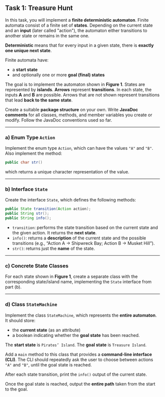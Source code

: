 ## Task 1: Treasure Hunt

In this task, you will implement a **finite deterministic automaton**.
Finite automata consist of a finite set of **states**. Depending on the current state and an **input** (later called "action"), the automaton either transitions to another state or remains in the same one.

**Deterministic** means that for every input in a given state, there is **exactly one unique next state**.

Finite automata have:

* a **start state**
* and optionally one or more **goal (final) states**

The goal is to implement the automaton shown in **Figure 1**.
States are represented by **islands**.
**Arrows** represent **transitions**.
In each state, the inputs **A** and **B** are possible.
Arrows that are not shown represent transitions that lead **back to the same state**.

Create a suitable **package structure** on your own.
Write **JavaDoc comments** for all classes, methods, and member variables you create or modify.
Follow the JavaDoc conventions used so far.

---

### a) Enum Type `Action`

Implement the enum type `Action`, which can have the values `"A"` and `"B"`.
Also implement the method:

```java
public char str()
```

which returns a unique character representation of the value.

---

### b) Interface `State`

Create the interface `State`, which defines the following methods:

```java
public State transition(Action action);
public String str();
public String info();
```

* `transition`: performs the state transition based on the current state and the given action. It returns the **next state**.
* `info()`: returns a **description** of the current state and the possible transitions (e.g., “Action A → Shipwreck Bay; Action B → Musket Hill”).
* `str()`: returns just the **name** of the state.

---

### c) Concrete State Classes

For each state shown in **Figure 1**, create a separate class with the corresponding state/island name, implementing the `State` interface from part (b).

---

### d) Class `StateMachine`

Implement the class `StateMachine`, which represents the **entire automaton**.
It should store:

* the **current state** (as an attribute)
* a boolean indicating whether the **goal state** has been reached.

The **start state** is `Pirates’ Island`.
The **goal state** is `Treasure Island`.

Add a `main` method to this class that provides a **command-line interface (CLI)**.
The CLI should repeatedly ask the user to choose between actions `"A"` and `"B"`, until the goal state is reached.

After each state transition, print the `info()` output of the current state.

Once the goal state is reached, output the **entire path** taken from the start to the goal.
